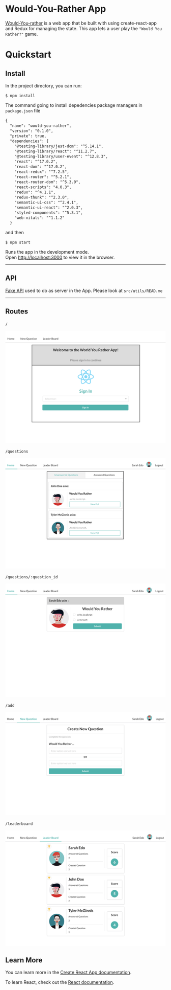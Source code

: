 # Would-You-Rather App

[Would-You-rather](https://github.com/hikmanisyariful/would-you-rather/tree/master) is a web app that be built with using create-react-app and Redux for managing the state. This app lets a user play the `"Would You Rather?"` game.

# Quickstart

## Install

In the project directory, you can run:

```
$ npm install
```

The command going to install depedencies package managers in `package.json` file

```
{
  "name": "would-you-rather",
  "version": "0.1.0",
  "private": true,
  "dependencies": {
    "@testing-library/jest-dom": "^5.14.1",
    "@testing-library/react": "^11.2.7",
    "@testing-library/user-event": "^12.8.3",
    "react": "^17.0.2",
    "react-dom": "^17.0.2",
    "react-redux": "^7.2.5",
    "react-router": "^5.2.1",
    "react-router-dom": "^5.3.0",
    "react-scripts": "4.0.3",
    "redux": "^4.1.1",
    "redux-thunk": "^2.3.0",
    "semantic-ui-css": "^2.4.1",
    "semantic-ui-react": "^2.0.3",
    "styled-components": "^5.3.1",
    "web-vitals": "^1.1.2"
  }
```

and then

```
$ npm start
```

Runs the app in the development mode.\
Open [http://localhost:3000](http://localhost:3000) to view it in the browser.

---

## API

[Fake API](https://github.com/hikmanisyariful/would-you-rather/tree/master/src/utils) used to do as server in the App. Please look at `src/utils/READ.me`

---

## Routes

`/`

![Login](./src/images/login.png)

`/questions`

![Login](./src/images/home.png)

`/questions/:question_id`

![Login](./src/images/polling.png)

`/add`

![Login](./src/images/newQuestion.png)

`/leaderboard`

![Login](./src/images/leaderboard.png)

## Learn More

You can learn more in the [Create React App documentation](https://facebook.github.io/create-react-app/docs/getting-started).

To learn React, check out the [React documentation](https://reactjs.org/).
